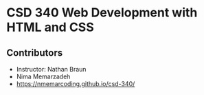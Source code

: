 # CSD 340 Web Development with HTML and CSS

## Contributors
- Instructor: Nathan Braun
- Nima Memarzadeh
- https://nmemarcoding.github.io/csd-340/
